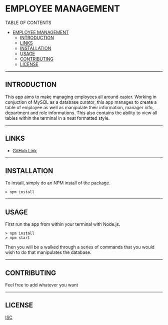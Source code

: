 # EMPLOYEE MANAGEMENT

TABLE OF CONTENTS

- [EMPLOYEE MANAGEMENT](#employee-management)
  - [INTRODUCTION](#introduction)
  - [LINKS](#links)
  - [INSTALLATION](#installation)
  - [USAGE](#usage)
  - [CONTRIBUTING](#contributing)
  - [LICENSE](#license)

---

## INTRODUCTION

This app aims to make managing employees all around easier. Working in conjuction of MySQL as a database curator, this app manages to create a table of employee as well as manipulate their information, manager info, department and role informations. This also contains the ability to view all tables within the terminal in a neat formatted style.

---

## LINKS

- [GitHub Link](https://github.com/sksmejn/employee-tracker)

---

## INSTALLATION

To install, simply do an NPM install of the package.

```terminal
> npm install
```

---

## USAGE

First run the app from within your terminal with Node.js.

```terminal
> npm install
> npm start
```

Then you will be a walked through a series of commands that you would wish to do that manipulates the database.

---

## CONTRIBUTING

Feel free to add whatever you want

---

## LICENSE

[ISC](https://opensource.org/licenses/ISC)
